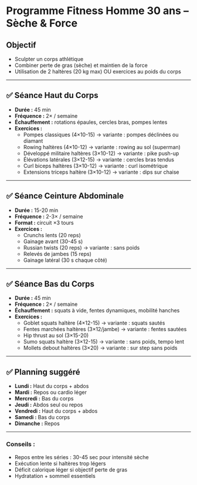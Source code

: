# Programme Fitness Homme 30 ans – Sèche & Force

## Objectif

- Sculpter un corps athlétique
- Combiner perte de gras (sèche) et maintien de la force
- Utilisation de 2 haltères (20 kg max) OU exercices au poids du corps

---

## ✅ Séance Haut du Corps

- **Durée :** 45 min
- **Fréquence :** 2× / semaine
- **Échauffement :** rotations épaules, cercles bras, pompes lentes
- **Exercices :**
  - Pompes classiques (4×10-15) → variante : pompes déclinées ou diamant
  - Rowing haltères (4×10-12) → variante : rowing au sol (superman)
  - Développé militaire haltères (3×10-12) → variante : pike push-up
  - Élévations latérales (3×12-15) → variante : cercles bras tendus
  - Curl biceps haltères (3×10-12) → variante : curl isométrique
  - Extensions triceps haltère (3×10-12) → variante : dips sur chaise

---

## ✅ Séance Ceinture Abdominale

- **Durée :** 15-20 min
- **Fréquence :** 2-3× / semaine
- **Format :** circuit ×3 tours
- **Exercices :**
  - Crunchs lents (20 reps)
  - Gainage avant (30-45 s)
  - Russian twists (20 reps) → variante : sans poids
  - Relevés de jambes (15 reps)
  - Gainage latéral (30 s chaque côté)

---

## ✅ Séance Bas du Corps

- **Durée :** 45 min
- **Fréquence :** 2× / semaine
- **Échauffement :** squats à vide, fentes dynamiques, mobilité hanches
- **Exercices :**
  - Goblet squats haltère (4×12-15) → variante : squats sautés
  - Fentes marchées haltères (3×12/jambe) → variante : fentes sautées
  - Hip thrust au sol (3×15-20)
  - Sumo squats haltère (3×12-15) → variante : sans poids, tempo lent
  - Mollets debout haltères (3×20) → variante : sur step sans poids

---

## ✅ Planning suggéré

- **Lundi :** Haut du corps + abdos
- **Mardi :** Repos ou cardio léger
- **Mercredi :** Bas du corps
- **Jeudi :** Abdos seul ou repos
- **Vendredi :** Haut du corps + abdos
- **Samedi :** Bas du corps
- **Dimanche :** Repos

---

### Conseils :

- Repos entre les séries : 30-45 sec pour intensité sèche
- Exécution lente si haltères trop légers
- Déficit calorique léger si objectif perte de gras
- Hydratation + sommeil essentiels
